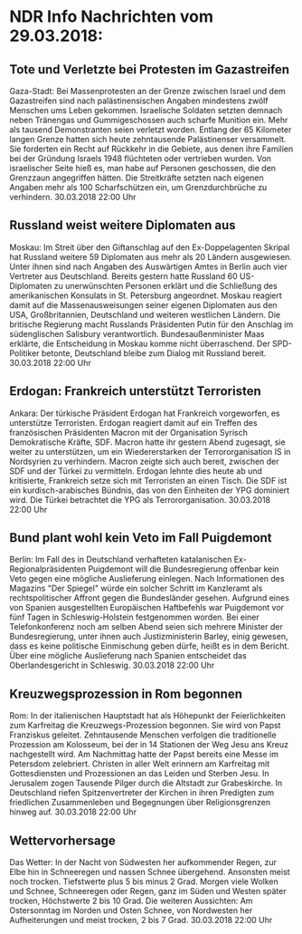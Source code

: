 # NDR Info Nachrichten vom 29.03.2018:


## Tote und Verletzte bei Protesten im Gazastreifen
Gaza-Stadt: 	Bei Massenprotesten an der Grenze zwischen Israel und dem Gazastreifen sind nach palästinensischen Angaben mindestens zwölf Menschen ums Leben gekommen. Israelische Soldaten setzten demnach neben Tränengas und Gummigeschossen auch scharfe Munition ein. Mehr als tausend Demonstranten seien verletzt worden. Entlang der 65 Kilometer langen Grenze hatten sich heute zehntausende Palästinenser versammelt. Sie forderten ein Recht auf Rückkehr in die Gebiete, aus denen ihre Familien bei der Gründung Israels 1948 flüchteten oder vertrieben wurden. Von israelischer Seite hieß es, man habe auf Personen geschossen, die den Grenzzaun angegriffen hätten. Die Streitkräfte setzten nach eigenen Angaben mehr als 100 Scharfschützen ein, um Grenzdurchbrüche zu verhindern. 30.03.2018 22:00 Uhr 

## Russland weist weitere Diplomaten aus
Moskau: Im Streit über den Giftanschlag auf den Ex-Doppelagenten Skripal hat Russland weitere 59 Diplomaten aus mehr als 20 Ländern ausgewiesen. Unter ihnen sind nach Angaben des Auswärtigen Amtes in Berlin auch vier Vertreter aus Deutschland. Bereits gestern hatte Russland 60 US-Diplomaten zu unerwünschten Personen erklärt und die Schließung des amerikanischen Konsulats in St. Petersburg angeordnet. Moskau reagiert damit auf die Massenausweisungen seiner eigenen Diplomaten aus den USA, Großbritannien, Deutschland und weiteren westlichen Ländern. Die britische Regierung macht Russlands Präsidenten Putin für den Anschlag im südenglischen Salisbury verantwortlich. Bundesaußenminister Maas erklärte, die Entscheidung in Moskau komme nicht überraschend. Der SPD-Politiker betonte, Deutschland bleibe zum Dialog mit Russland bereit. 30.03.2018 22:00 Uhr 

## Erdogan: Frankreich unterstützt Terroristen
Ankara: Der türkische Präsident Erdogan hat Frankreich vorgeworfen, es unterstütze Terroristen. Erdogan reagiert damit auf ein Treffen des französischen Präsidenten Macron mit der Organisation Syrisch Demokratische Kräfte, SDF. Macron hatte ihr gestern Abend zugesagt, sie weiter zu unterstützen, um ein Wiedererstarken der Terrororganisation IS in Nordsyrien zu verhindern. Macron zeigte sich auch bereit, zwischen der SDF und der Türkei zu vermitteln. Erdogan lehnte dies heute ab und kritisierte, Frankreich setze sich mit Terroristen an einen Tisch. Die SDF ist ein kurdisch-arabisches Bündnis, das von den Einheiten der YPG dominiert wird. Die Türkei betrachtet die YPG als Terrororganisation. 30.03.2018 22:00 Uhr 

## Bund plant wohl kein Veto im Fall Puigdemont
Berlin: Im Fall des in Deutschland verhafteten katalanischen Ex-Regionalpräsidenten Puigdemont will die Bundesregierung offenbar kein Veto gegen eine mögliche Auslieferung einlegen. Nach Informationen des Magazins "Der Spiegel" würde ein solcher Schritt im Kanzleramt als rechtspolitischer Affront gegen die Bundesländer gesehen. Aufgrund eines von Spanien ausgestellten Europäischen Haftbefehls war Puigdemont vor fünf Tagen in Schleswig-Holstein festgenommen worden. Bei einer Telefonkonferenz noch am selben Abend seien sich mehrere Minister der Bundesregierung, unter ihnen auch Justizministerin Barley, einig gewesen, dass es keine politische Einmischung geben dürfe, heißt es in dem Bericht. Über eine mögliche Auslieferung nach Spanien entscheidet das Oberlandesgericht in Schleswig. 30.03.2018 22:00 Uhr 

## Kreuzwegsprozession in Rom begonnen
Rom: In der italienischen Hauptstadt hat als Höhepunkt der Feierlichkeiten zum Karfreitag die Kreuzwegs-Prozession begonnen. Sie wird von Papst Franziskus geleitet. Zehntausende Menschen verfolgen die traditionelle Prozession am Kolosseum, bei der in 14 Stationen der Weg Jesu ans Kreuz nachgestellt wird. Am Nachmittag hatte der Papst bereits eine Messe im Petersdom zelebriert. Christen in aller Welt erinnern am Karfreitag mit Gottesdiensten und Prozessionen an das Leiden und Sterben Jesu. In Jerusalem zogen Tausende Pilger durch die Altstadt zur Grabeskirche. In Deutschland riefen Spitzenvertreter der Kirchen in ihren Predigten zum friedlichen Zusammenleben und Begegnungen über Religionsgrenzen hinweg auf. 30.03.2018 22:00 Uhr 

## Wettervorhersage
Das Wetter: In der Nacht von Südwesten her aufkommender Regen, zur Elbe hin in Schneeregen und nassen Schnee übergehend. Ansonsten meist noch trocken. Tiefstwerte plus 5 bis minus 2 Grad. Morgen viele Wolken und Schnee, Schneeregen oder Regen, ganz im Süden und Westen später trocken, Höchstwerte 2 bis 10 Grad. Die weiteren Aussichten: Am Ostersonntag im Norden und Osten Schnee, von Nordwesten her Aufheiterungen und meist trocken, 2 bis 7 Grad. 30.03.2018 22:00 Uhr 
